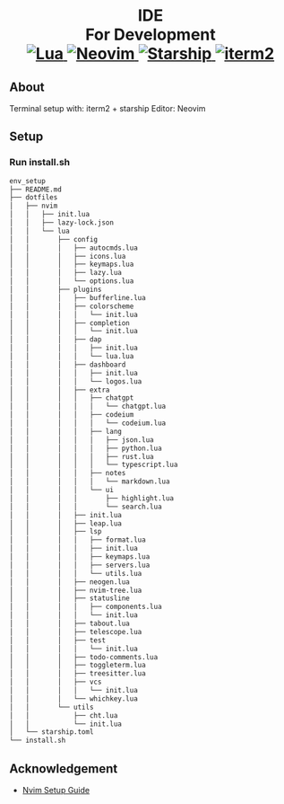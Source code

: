 <h1 align="center">IDE<br> For Development
<br>
<a href="https://www.lua.org/">
<img
    alt="Lua"
    src="https://img.shields.io/badge/lua-%232C2D72.svg?style=for-the-badge&logo=lua&logoColor=white">
</a>
<a href="https://github.com/neovim/neovim">
<img
    alt="Neovim"
    src="https://img.shields.io/badge/NeoVim-%2357A143.svg?&style=for-the-badge&logo=neovim&logoColor=white">
</a>
<a href="https://starship.rs/">
<img
    alt="Starship"
    src="https://img.shields.io/badge/starship-D231DD.svg?style=for-the-badge&logo=starship&logoColor=white">
</a>
<a href="https://iterm2.com/">
<img
    alt="iterm2"
    src="https://img.shields.io/badge/iterm2-2F9634.svg?style=for-the-badge&logo=iterm2&logoColor=white">
</a>
</h1>

## About

Terminal setup with: iterm2 + starship 
Editor: Neovim 

## Setup

### Run install.sh

```sh
env_setup
├── README.md
├── dotfiles
│   ├── nvim
│   │   ├── init.lua
│   │   ├── lazy-lock.json
│   │   └── lua
│   │       ├── config
│   │       │   ├── autocmds.lua
│   │       │   ├── icons.lua
│   │       │   ├── keymaps.lua
│   │       │   ├── lazy.lua
│   │       │   └── options.lua
│   │       ├── plugins
│   │       │   ├── bufferline.lua
│   │       │   ├── colorscheme
│   │       │   │   └── init.lua
│   │       │   ├── completion
│   │       │   │   └── init.lua
│   │       │   ├── dap
│   │       │   │   ├── init.lua
│   │       │   │   └── lua.lua
│   │       │   ├── dashboard
│   │       │   │   ├── init.lua
│   │       │   │   └── logos.lua
│   │       │   ├── extra
│   │       │   │   ├── chatgpt
│   │       │   │   │   └── chatgpt.lua
│   │       │   │   ├── codeium
│   │       │   │   │   └── codeium.lua
│   │       │   │   ├── lang
│   │       │   │   │   ├── json.lua
│   │       │   │   │   ├── python.lua
│   │       │   │   │   ├── rust.lua
│   │       │   │   │   └── typescript.lua
│   │       │   │   ├── notes
│   │       │   │   │   └── markdown.lua
│   │       │   │   └── ui
│   │       │   │       ├── highlight.lua
│   │       │   │       └── search.lua
│   │       │   ├── init.lua
│   │       │   ├── leap.lua
│   │       │   ├── lsp
│   │       │   │   ├── format.lua
│   │       │   │   ├── init.lua
│   │       │   │   ├── keymaps.lua
│   │       │   │   ├── servers.lua
│   │       │   │   └── utils.lua
│   │       │   ├── neogen.lua
│   │       │   ├── nvim-tree.lua
│   │       │   ├── statusline
│   │       │   │   ├── components.lua
│   │       │   │   └── init.lua
│   │       │   ├── tabout.lua
│   │       │   ├── telescope.lua
│   │       │   ├── test
│   │       │   │   └── init.lua
│   │       │   ├── todo-comments.lua
│   │       │   ├── toggleterm.lua
│   │       │   ├── treesitter.lua
│   │       │   ├── vcs
│   │       │   │   └── init.lua
│   │       │   └── whichkey.lua
│   │       └── utils
│   │           ├── cht.lua
│   │           └── init.lua
│   └── starship.toml
└── install.sh
```
## Acknowledgement
- [Nvim Setup Guide](https://alpha2phi.medium.com/learn-neovim-the-practical-way-8818fcf4830f)